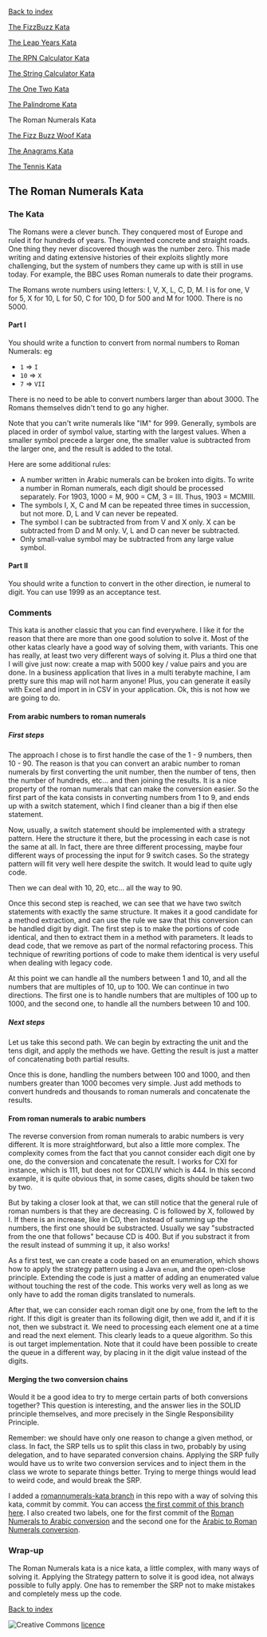 [Back to index](/index.html)

[The FizzBuzz Kata](/katas/introductory/fizzbuzz-kata.html)

[The Leap Years Kata](/katas/introductory/leapyears-kata.html)

[The RPN Calculator Kata](/katas/introductory/rpncalculator-kata.html)

[The String Calculator Kata](/katas/introductory/stringcalculator-kata.html)

[The One Two Kata](/katas/introductory/onetwo-kata.html)

[The Palindrome Kata](/katas/introductory/palindrome-kata.html)

The Roman Numerals Kata

[The Fizz Buzz Woof Kata](/katas/intermediate/fizzbuzzwoof-kata.html)

[The Anagrams Kata](/katas/intermediate/anagrams-kata.html)

[The Tennis Kata](/katas/intermediate/tennis-kata.html)


## The Roman Numerals Kata

### The Kata

The Romans were a clever bunch. They conquered most of Europe and ruled it for hundreds of years. They invented concrete and straight roads. One thing they never discovered though was the number zero. This made writing and dating extensive histories of their exploits slightly more challenging, but the system of numbers they came up with is still in use today. For example, the BBC uses Roman numerals to date their programs.

The Romans wrote numbers using letters: I, V, X, L, C, D, M. I is for one, V for 5, X for 10, L for 50, C for 100, D for 500 and M for 1000. There is no 5000.

#### Part I

You should write a function to convert from normal numbers to Roman Numerals: eg

- `1` => `I`
- `10` => `X`
- `7` => `VII`

There is no need to be able to convert numbers larger than about 3000. The Romans themselves didn't tend to go any higher.

Note that you can't write numerals like "IM" for 999. Generally, symbols are placed in order of symbol value, starting with the largest values. When a smaller symbol precede a larger one, the smaller value is subtracted from the larger one, and the result is added to the total.

Here are some additional rules:

* A number written in Arabic numerals can be broken into digits. To write a number in Roman numerals, each digit should be processed separately. For 1903, 1000 = M, 900 = CM, 3 = III. Thus, 1903 = MCMIII.
* The symbols I, X, C and M can be repeated three times in succession, but not more. D, L and V can never be repeated.
* The symbol I can be subtracted from from V and X only. X can be subtracted from D and M only. V, L and D can never be subtracted.
* Only small-value symbol may be subtracted from any large value symbol.

#### Part II

You should write a function to convert in the other direction, ie numeral to digit. You can use 1999 as an acceptance test.


### Comments

This kata is another classic that you can find everywhere. I like it for the reason that there are more than one good solution to solve it. Most of the other katas clearly have a good way of solving them, with variants. This one has really, at least two very different ways of solving it. Plus a third one that I will give just now: create a map with 5000 key / value pairs and you are done. In a business application that lives in a multi terabyte machine, I am pretty sure this map will not harm anyone! Plus, you can generate it easily with Excel and import in in CSV in your application. Ok, this is not how we are going to do. 

#### From arabic numbers to roman numerals

##### First steps

The approach I chose is to first handle the case of the 1 - 9 numbers, then 10 - 90. The reason is that you can convert an arabic number to roman numerals by first converting the unit number, then the number of tens, then the number of hundreds, etc... and then joining the results. It is a nice property of the roman numerals that can make the conversion easier. So the first part of the kata consists in converting numbers from 1 to 9, and ends up with a switch statement, which I find cleaner than a big if then else statement. 

Now, usually, a switch statement should be implemented with a strategy pattern. Here the structure it there, but the processing in each case is not the same at all. In fact, there are three different processing, maybe four different ways of processing the input for 9 switch cases. So the strategy pattern will fit very well here despite the switch. It would lead to quite ugly code. 

Then we can deal with 10, 20, etc... all the way to 90. 

Once this second step is reached, we can see that we have two switch statements with exactly the same structure. It makes it a good candidate for a method extraction, and can use the rule we saw that this conversion can be handled digit by digit. The first step is to make the portions of code identical, and then to extract them in a method with parameters. It leads to dead code, that we remove as part of the normal refactoring process. This technique of rewriting portions of code to make them identical is very useful when dealing with legacy code. 

At this point we can handle all the numbers between 1 and 10, and all the numbers that are multiples of 10, up to 100. We can continue in two directions. The first one is to handle numbers that are multiples of 100 up to 1000, and the second one, to handle all the numbers between 10 and 100. 

##### Next steps

Let us take this second path. We can begin by extracting the unit and the tens digit, and apply the methods we have. Getting the result is just a matter of concatenating both partial results. 

Once this is done, handling the numbers between 100 and 1000, and then numbers greater than 1000 becomes very simple. Just add methods to convert hundreds and thousands to roman numerals and concatenate the results. 

#### From roman numerals to arabic numbers
 
The reverse conversion from roman numerals to arabic numbers is very different. It is more straightforward, but also a little more complex. The complexity comes from the fact that you cannot consider each digit one by one, do the conversion and concatenate the result. I works for CXI for instance, which is 111, but does not for CDXLIV which is 444. In this second example, it is quite obvious that, in some cases, digits should be taken two by two. 

But by taking a closer look at that, we can still notice that the general rule of roman numbers is that they are decreasing. C is followed by X, followed by I. If there is an increase, like in CD, then instead of summing up the numbers, the first one should be substracted. Usually we say "substracted from the one that follows" because CD is 400. But if you substract it from the result instead of summing it up, it also works!

As a first test, we can create a code based on an enumeration, which shows how to apply the strategy pattern using a Java `enum`, and the open-close principle. Extending the code is just a matter of adding an enumerated value without touching the rest of the code. This works very well as long as we only have to add the roman digits translated to numerals.
 
After that, we can consider each roman digit one by one, from the left to the right. If this digit is greater than its following digit, then we add it, and if it is not, then we substract it. We need to processing each element one at a time and read the next element. This clearly leads to a queue algorithm. So this is out target implementation. Note that it could have been possible to create the queue in a different way, by placing in it the digit value instead of the digits.
 
#### Merging the two conversion chains

Would it be a good idea to try to merge certain parts of both conversions together? This question is interesting, and the answer lies in the SOLID principle themselves, and more precisely in the Single Responsibility Principle. 

Remember: we should have only one reason to change a given method, or class. In fact, the SRP tells us to split this class in two, probably by using delegation, and to have separated conversion chains. Applying the SRP fully would have us to write two conversion services and to inject them in the class we wrote to separate things better. Trying to merge things would lead to weird code, and would break the SRP. 

I added a [romannumerals-kata branch](https://github.com/JosePaumard/JosePaumard.github.io/tree/romannumerals-kata) in this repo with a way of solving this kata, commit by commit. You can access [the first commit of this branch here](https://github.com/JosePaumard/JosePaumard.github.io/tree/ebe20ff19c407aff96391516b58f53d26665df61). I also created two labels, one for the first commit of the [Roman Numerals to Arabic conversion](https://github.com/JosePaumard/JosePaumard.github.io/tree/Arabic_to_Roman_conversion) and the second one for the [Arabic to Roman Numerals conversion](https://github.com/JosePaumard/JosePaumard.github.io/tree/Roman_to_Arabic_conversion).

### Wrap-up

The Roman Numerals kata is a nice kata, a little complex, with many ways of solving it. Applying the Strategy pattern to solve it is good idea, not always possible to fully apply. One has to remember the SRP not to make mistakes and completely mess up the code. 

[Back to index](/index.html)

![Creative Commons](https://i.creativecommons.org/l/by-nc-sa/4.0/88x31.png) [licence](http://creativecommons.org/licenses/by-nc-sa/4.0/)


